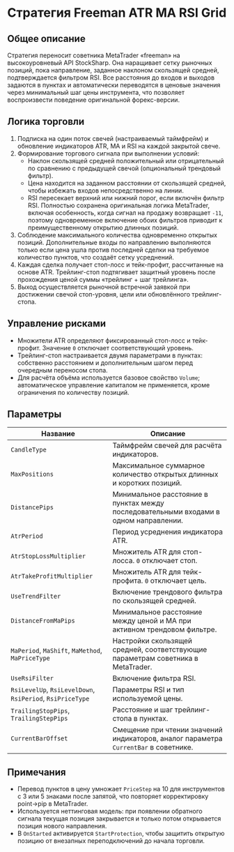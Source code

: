 # Стратегия Freeman ATR MA RSI Grid

## Общее описание
Стратегия переносит советника MetaTrader «freeman» на высокоуровневый API StockSharp. Она наращивает сетку рыночных позиций, пока направление, заданное наклоном скользящей средней, подтверждается фильтром RSI. Все расстояния до входов и выходов задаются в пунктах и автоматически переводятся в ценовые значения через минимальный шаг цены инструмента, что позволяет воспроизвести поведение оригинальной форекс-версии.

## Логика торговли
1. Подписка на один поток свечей (настраиваемый таймфрейм) и обновление индикаторов ATR, MA и RSI на каждой закрытой свече.
2. Формирование торгового сигнала при выполнении условий:
   - Наклон скользящей средней положительный или отрицательный по сравнению с предыдущей свечой (опциональный трендовый фильтр).
   - Цена находится на заданном расстоянии от скользящей средней, чтобы избежать входов непосредственно на линии.
   - RSI пересекает верхний или нижний порог, если включён фильтр RSI. Полностью сохранена оригинальная логика MetaTrader, включая особенность, когда сигнал на продажу возвращает `-11`, поэтому одновременное включение обоих фильтров приводит к преимущественному открытию длинных позиций.
3. Соблюдение максимального количества одновременно открытых позиций. Дополнительные входы по направлению выполняются только если цена ушла против последней сделки на требуемое количество пунктов, что создаёт сетку усреднений.
4. Каждая сделка получает стоп-лосс и тейк-профит, рассчитанные на основе ATR. Трейлинг-стоп подтягивает защитный уровень после прохождения ценой суммы «трейлинг + шаг трейлинга».
5. Выход осуществляется рыночной встречной заявкой при достижении свечой стоп-уровня, цели или обновлённого трейлинг-стопа.

## Управление рисками
- Множители ATR определяют фиксированный стоп-лосс и тейк-профит. Значение `0` отключает соответствующий уровень.
- Трейлинг-стоп настраивается двумя параметрами в пунктах: собственно расстоянием и дополнительным шагом перед очередным переносом стопа.
- Для расчёта объёма используется базовое свойство `Volume`; автоматическое управление капиталом не применяется, кроме ограничения по количеству позиций.

## Параметры
| Название | Описание |
| --- | --- |
| `CandleType` | Таймфрейм свечей для расчёта индикаторов. |
| `MaxPositions` | Максимальное суммарное количество открытых длинных и коротких позиций. |
| `DistancePips` | Минимальное расстояние в пунктах между последовательными входами в одном направлении. |
| `AtrPeriod` | Период усреднения индикатора ATR. |
| `AtrStopLossMultiplier` | Множитель ATR для стоп-лосса. `0` отключает стоп. |
| `AtrTakeProfitMultiplier` | Множитель ATR для тейк-профита. `0` отключает цель. |
| `UseTrendFilter` | Включение трендового фильтра по скользящей средней. |
| `DistanceFromMaPips` | Минимальное расстояние между ценой и MA при активном трендовом фильтре. |
| `MaPeriod`, `MaShift`, `MaMethod`, `MaPriceType` | Настройки скользящей средней, соответствующие параметрам советника в MetaTrader. |
| `UseRsiFilter` | Включение фильтра RSI. |
| `RsiLevelUp`, `RsiLevelDown`, `RsiPeriod`, `RsiPriceType` | Параметры RSI и тип используемой цены. |
| `TrailingStopPips`, `TrailingStepPips` | Расстояние и шаг трейлинг-стопа в пунктах. |
| `CurrentBarOffset` | Смещение при чтении значений индикаторов, аналог параметра `CurrentBar` в советнике. |

## Примечания
- Перевод пунктов в цену умножает `PriceStep` на 10 для инструментов с 3 или 5 знаками после запятой, что повторяет корректировку point→pip в MetaTrader.
- Используется неттинговая модель: при появлении обратного сигнала текущая позиция закрывается и только потом открывается позиция нового направления.
- В `OnStarted` активируется `StartProtection`, чтобы защитить открытую позицию от внезапных переподключений до начала торговли.
